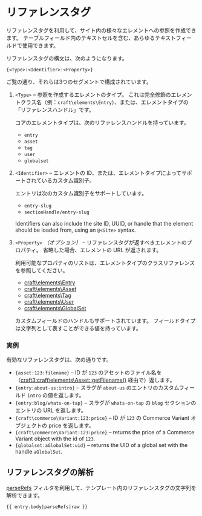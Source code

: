 # リファレンスタグ

リファレンスタグを利用して、サイト内の様々なエレメントへの参照を作成できます。 テーブルフィールド内のテキストセルを含む、あらゆるテキストフィールドで使用できます。

リファレンスタグの構文は、次のようになります。

```twig
{<Type>:<Identifier>:<Property>}
```

ご覧の通り、それらは3つのセグメントで構成されています。

1.  `<Type>` – 参照を作成するエレメントのタイプ。 これは完全修飾のエレメントクラス名（例：`craft\elements\Entry`）、または、エレメントタイプの「リファレンスハンドル」です。

    コアのエレメントタイプは、次のリファレンスハンドルを持っています。

    - `entry`
    - `asset`
    - `tag`
    - `user`
    - `globalset`

2.  `<Identifier>` – エレメントの ID、または、エレメントタイプによってサポートされているカスタム識別子。

    エントリは次のカスタム識別子をサポートしています。

    - `entry-slug`
    - `sectionHandle/entry-slug`

    Identifiers can also include the site ID, UUID, or handle that the element should be loaded from, using an `@<Site>` syntax.

3.  `<Property>` _（オプション）_ – リファレンスタグが返すべきエレメントのプロパティ。 省略した場合、エレメントの URL が返されます。

    利用可能なプロパティのリストは、エレメントタイプのクラスリファレンスを参照してください。

    - [craft\elements\Entry](craft3:craft\elements\Entry#public-properties)
    - [craft\elements\Asset](craft3:craft\elements\Asset#public-properties)
    - [craft\elements\Tag](craft3:craft\elements\Tag#public-properties)
    - [craft\elements\User](craft3:craft\elements\User#public-properties)
    - [craft\elements\GlobalSet](craft3:craft\elements\GlobalSet#public-properties)

    カスタムフィールドのハンドルもサポートされています。 フィールドタイプは文字列として表すことができる値を持っています。

### 実例

有効なリファレンスタグは、次の通りです。

- `{asset:123:filename}` – ID が `123` のアセットのファイル名を（<craft3:craft\elements\Asset::getFilename()> 経由で）返します。
- `{entry:about-us:intro}` – スラグが `about-us` のエントリのカスタムフィールド `intro` の値を返します。
- `{entry:blog/whats-on-tap}` – スラグが `whats-on-tap` の `blog` セクションのエントリの URL を返します。
- `{craft\commerce\Variant:123:price}` – ID が `123` の Commerce Variant オブジェクトの price を返します。
- `{craft\commerce\Variant:123:price}` – returns the price of a Commerce Variant object with the id of `123`.
- `{globalset:aGlobalSet:uid}` – returns the UID of a global set with the handle `aGlobalSet`.

## リファレンスタグの解析

[parseRefs](dev/filters.md#parserefs) フィルタを利用して、テンプレート内のリファレンスタグの文字列を解析できます。

```twig
{{ entry.body|parseRefs|raw }}
```
